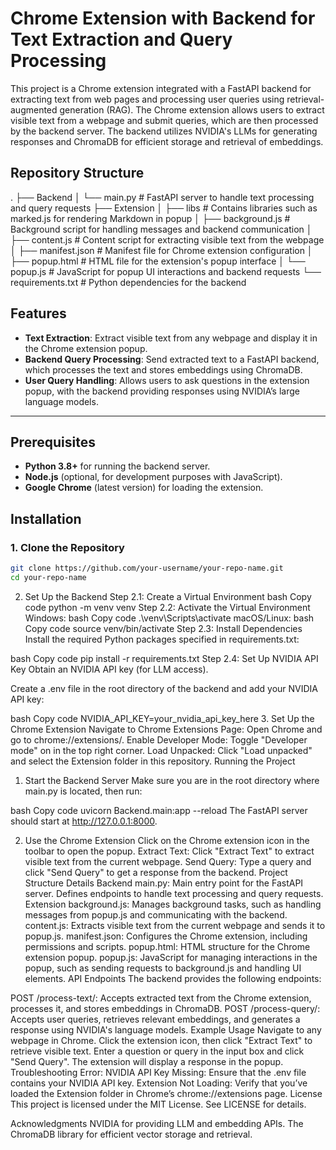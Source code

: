 # Chrome Extension with Backend for Text Extraction and Query Processing

This project is a Chrome extension integrated with a FastAPI backend for extracting text from web pages and processing user queries using retrieval-augmented generation (RAG). The Chrome extension allows users to extract visible text from a webpage and submit queries, which are then processed by the backend server. The backend utilizes NVIDIA's LLMs for generating responses and ChromaDB for efficient storage and retrieval of embeddings.

## Repository Structure

. ├── Backend │ └── main.py # FastAPI server to handle text processing and query requests ├── Extension │ ├── libs # Contains libraries such as marked.js for rendering Markdown in popup │ ├── background.js # Background script for handling messages and backend communication │ ├── content.js # Content script for extracting visible text from the webpage │ ├── manifest.json # Manifest file for Chrome extension configuration │ ├── popup.html # HTML file for the extension's popup interface │ └── popup.js # JavaScript for popup UI interactions and backend requests └── requirements.txt # Python dependencies for the backend


## Features

- **Text Extraction**: Extract visible text from any webpage and display it in the Chrome extension popup.
- **Backend Query Processing**: Send extracted text to a FastAPI backend, which processes the text and stores embeddings using ChromaDB.
- **User Query Handling**: Allows users to ask questions in the extension popup, with the backend providing responses using NVIDIA’s large language models.

---

## Prerequisites

- **Python 3.8+** for running the backend server.
- **Node.js** (optional, for development purposes with JavaScript).
- **Google Chrome** (latest version) for loading the extension.

## Installation

### 1. Clone the Repository

```bash
git clone https://github.com/your-username/your-repo-name.git
cd your-repo-name
```

2. Set Up the Backend
Step 2.1: Create a Virtual Environment
bash
Copy code
python -m venv venv
Step 2.2: Activate the Virtual Environment
Windows:
bash
Copy code
.\venv\Scripts\activate
macOS/Linux:
bash
Copy code
source venv/bin/activate
Step 2.3: Install Dependencies
Install the required Python packages specified in requirements.txt:

bash
Copy code
pip install -r requirements.txt
Step 2.4: Set Up NVIDIA API Key
Obtain an NVIDIA API key (for LLM access).

Create a .env file in the root directory of the backend and add your NVIDIA API key:

bash
Copy code
NVIDIA_API_KEY=your_nvidia_api_key_here
3. Set Up the Chrome Extension
Navigate to Chrome Extensions Page: Open Chrome and go to chrome://extensions/.
Enable Developer Mode: Toggle "Developer mode" on in the top right corner.
Load Unpacked: Click "Load unpacked" and select the Extension folder in this repository.
Running the Project
1. Start the Backend Server
Make sure you are in the root directory where main.py is located, then run:

bash
Copy code
uvicorn Backend.main:app --reload
The FastAPI server should start at http://127.0.0.1:8000.

2. Use the Chrome Extension
Click on the Chrome extension icon in the toolbar to open the popup.
Extract Text: Click "Extract Text" to extract visible text from the current webpage.
Send Query: Type a query and click "Send Query" to get a response from the backend.
Project Structure Details
Backend
main.py: Main entry point for the FastAPI server. Defines endpoints to handle text processing and query requests.
Extension
background.js: Manages background tasks, such as handling messages from popup.js and communicating with the backend.
content.js: Extracts visible text from the current webpage and sends it to popup.js.
manifest.json: Configures the Chrome extension, including permissions and scripts.
popup.html: HTML structure for the Chrome extension popup.
popup.js: JavaScript for managing interactions in the popup, such as sending requests to background.js and handling UI elements.
API Endpoints
The backend provides the following endpoints:

POST /process-text/: Accepts extracted text from the Chrome extension, processes it, and stores embeddings in ChromaDB.
POST /process-query/: Accepts user queries, retrieves relevant embeddings, and generates a response using NVIDIA's language models.
Example Usage
Navigate to any webpage in Chrome.
Click the extension icon, then click "Extract Text" to retrieve visible text.
Enter a question or query in the input box and click "Send Query".
The extension will display a response in the popup.
Troubleshooting
Error: NVIDIA API Key Missing: Ensure that the .env file contains your NVIDIA API key.
Extension Not Loading: Verify that you’ve loaded the Extension folder in Chrome’s chrome://extensions page.
License
This project is licensed under the MIT License. See LICENSE for details.

Acknowledgments
NVIDIA for providing LLM and embedding APIs.
The ChromaDB library for efficient vector storage and retrieval.

